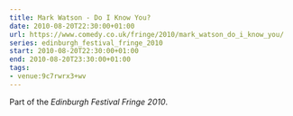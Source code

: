 ```yaml
---
title: Mark Watson - Do I Know You?
date: 2010-08-20T22:30:00+01:00
url: https://www.comedy.co.uk/fringe/2010/mark_watson_do_i_know_you/
series: edinburgh_festival_fringe_2010
start: 2010-08-20T22:30:00+01:00
end: 2010-08-20T23:30:00+01:00
tags:
- venue:9c7rwrx3+wv
---
```

Part of the *Edinburgh Festival Fringe 2010*.
